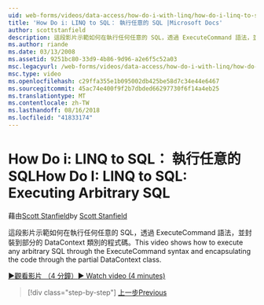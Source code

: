 ```yaml
---
uid: web-forms/videos/data-access/how-do-i-with-linq/how-do-i-linq-to-sql-executing-arbitrary-sql
title: 'How Do i: LINQ to SQL： 執行任意的 SQL |Microsoft Docs'
author: scottstanfield
description: 這段影片示範如何在執行任何任意的 SQL，透過 ExecuteCommand 語法，並封裝到部分的 DataContext 類別的程式碼。
ms.author: riande
ms.date: 03/13/2008
ms.assetid: 9251bc80-33d9-4b86-9d96-a2e6f5c52a03
msc.legacyurl: /web-forms/videos/data-access/how-do-i-with-linq/how-do-i-linq-to-sql-executing-arbitrary-sql
msc.type: video
ms.openlocfilehash: c29ffa355e1b095002db425be58d7c34e44e6467
ms.sourcegitcommit: 45ac74e400f9f2b7dbded66297730f6f14a4eb25
ms.translationtype: MT
ms.contentlocale: zh-TW
ms.lasthandoff: 08/16/2018
ms.locfileid: "41833174"
---
```

<a name="how-do-i-linq-to-sql-executing-arbitrary-sql"></a><span data-ttu-id="28b5a-103">How Do i: LINQ to SQL： 執行任意的 SQL</span><span class="sxs-lookup"><span data-stu-id="28b5a-103">How Do I: LINQ to SQL: Executing Arbitrary SQL</span></span>
====================
<span data-ttu-id="28b5a-104">藉由[Scott Stanfield](https://github.com/scottstanfield)</span><span class="sxs-lookup"><span data-stu-id="28b5a-104">by [Scott Stanfield](https://github.com/scottstanfield)</span></span>

<span data-ttu-id="28b5a-105">這段影片示範如何在執行任何任意的 SQL，透過 ExecuteCommand 語法，並封裝到部分的 DataContext 類別的程式碼。</span><span class="sxs-lookup"><span data-stu-id="28b5a-105">This video shows how to execute any arbitrary SQL through the ExecuteCommand syntax and encapsulating the code through the partial DataContext class.</span></span>

[<span data-ttu-id="28b5a-106">&#9654;觀看影片 （4 分鐘）</span><span class="sxs-lookup"><span data-stu-id="28b5a-106">&#9654; Watch video (4 minutes)</span></span>](https://channel9.msdn.com/Blogs/ASP-NET-Site-Videos/how-do-i-linq-to-sql-executing-arbitrary-sql)

> [!div class="step-by-step"]
> [<span data-ttu-id="28b5a-107">上一步</span><span class="sxs-lookup"><span data-stu-id="28b5a-107">Previous</span></span>](how-do-i-linq-to-sql-updating-with-stored-procedures.md)
